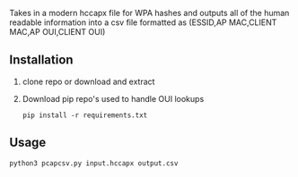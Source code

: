 Takes in a modern hccapx file for WPA hashes and outputs all of the human readable information into a csv file formatted as (ESSID,AP MAC,CLIENT MAC,AP OUI,CLIENT OUI)





## Installation

1. clone repo or download and extract

2. Download pip repo's used to handle OUI lookups
   
   ```
   pip install -r requirements.txt
   ```



## Usage

```
python3 pcapcsv.py input.hccapx output.csv
```




